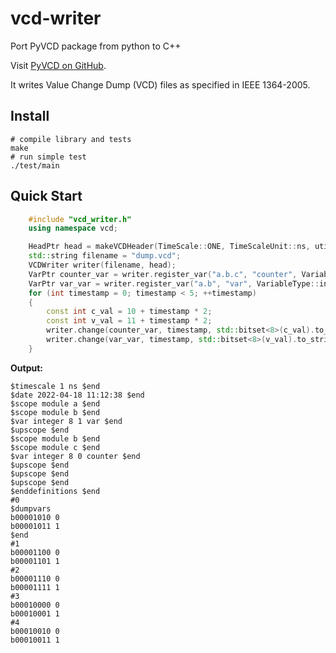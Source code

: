 # vcd-writer

Port PyVCD package from python to C++

Visit [PyVCD on GitHub](https://github.com/SanDisk-Open-Source/pyvcd/).

It writes Value Change Dump (VCD) files as specified in IEEE 1364-2005.


## Install

```
# compile library and tests
make
# run simple test
./test/main
```


## Quick Start

```C++
	#include "vcd_writer.h"
	using namespace vcd;

	HeadPtr head = makeVCDHeader(TimeScale::ONE, TimeScaleUnit::ns, utils::now());
	std::string filename = "dump.vcd";
	VCDWriter writer(filename, head);
	VarPtr counter_var = writer.register_var("a.b.c", "counter", VariableType::integer, 8);
	VarPtr var_var = writer.register_var("a.b", "var", VariableType::integer, 8);
	for (int timestamp = 0; timestamp < 5; ++timestamp)
	{
		const int c_val = 10 + timestamp * 2;
		const int v_val = 11 + timestamp * 2;
		writer.change(counter_var, timestamp, std::bitset<8>(c_val).to_string());
		writer.change(var_var, timestamp, std::bitset<8>(v_val).to_string());
	}
```

**Output:**

	$timescale 1 ns $end
	$date 2022-04-18 11:12:38 $end
	$scope module a $end
	$scope module b $end
	$var integer 8 1 var $end
	$upscope $end
	$scope module b $end
	$scope module c $end
	$var integer 8 0 counter $end
	$upscope $end
	$upscope $end
	$upscope $end
	$enddefinitions $end
	#0
	$dumpvars
	b00001010 0
	b00001011 1
	$end
	#1
	b00001100 0
	b00001101 1
	#2
	b00001110 0
	b00001111 1
	#3
	b00010000 0
	b00010001 1
	#4
	b00010010 0
	b00010011 1

